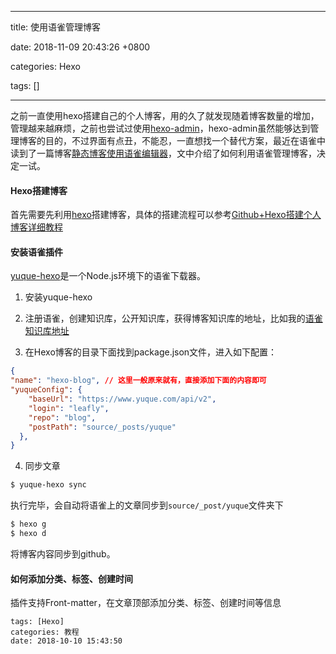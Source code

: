 
---

title: 使用语雀管理博客

date: 2018-11-09 20:43:26 +0800

categories: Hexo

tags: []

---

之前一直使用hexo搭建自己的个人博客，用的久了就发现随着博客数量的增加，管理越来越麻烦，之前也尝试过使用[hexo-admin](https://jaredforsyth.com/hexo-admin/)，hexo-admin虽然能够达到管理博客的目的，不过界面有点丑，不能忍，一直想找一个替代方案，最近在语雀中读到了一篇博客[静态博客使用语雀编辑器](https://www.yuque.com/page/luan.ma/yuque2blog)，文中介绍了如何利用语雀管理博客，决定一试。

<a name="x43bcd"></a>
#### [](#x43bcd)Hexo搭建博客
首先需要先利用[hexo](https://hexo.io/zh-cn/index.html)搭建博客，具体的搭建流程可以参考[Github+Hexo搭建个人博客详细教程](http://www.ileafly.com/2018/11/10/yuque/Github+Hexo搭建个人博客详细教程/)

<a name="wgwlfo"></a>
#### [](#wgwlfo)安装语雀插件
[yuque-hexo](https://github.com/x-cold/yuque-hexo/)是一个Node.js环境下的语雀下载器。

1. 安装yuque-hexo

2. 注册语雀，创建知识库，公开知识库，获得博客知识库的地址，比如我的[语雀知识库地址](https://www.yuque.com/leafly/blog)

3. 在Hexo博客的目录下面找到package.json文件，进入如下配置：

```json
{
"name": "hexo-blog", // 这里一般原来就有，直接添加下面的内容即可
"yuqueConfig": {
    "baseUrl": "https://www.yuque.com/api/v2",
    "login": "leafly",
    "repo": "blog",
    "postPath": "source/_posts/yuque"
  },
}
```

4. 同步文章

```powershell
$ yuque-hexo sync
```
执行完毕，会自动将语雀上的文章同步到`source/_post/yuque`文件夹下
```powershell
$ hexo g
$ hexo d
```
将博客内容同步到github。

<a name="ol3liq"></a>
#### [](#ol3liq)如何添加分类、标签、创建时间
插件支持Front-matter，在文章顶部添加分类、标签、创建时间等信息
```makedown
tags: [Hexo]
categories: 教程
date: 2018-10-10 15:43:50
```



